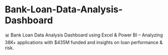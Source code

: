 # Bank-Loan-Data-Analysis-Dashboard
📊 Bank Loan Data Analysis Dashboard using Excel &amp; Power BI – Analyzing 38K+ applications with $435M funded and insights on loan performance &amp; risk.

